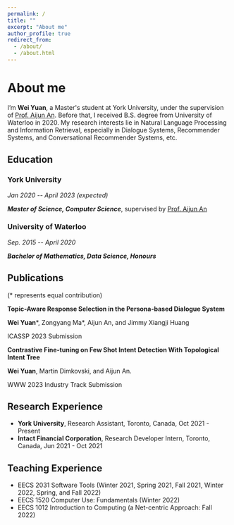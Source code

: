 ```yaml
---
permalink: /
title: ""
excerpt: "About me"
author_profile: true
redirect_from: 
  - /about/
  - /about.html
---
```

# <i class="fa fa-cog fa-spin fa-fw"></i> About me #
I’m **Wei Yuan**, a Master's student at York University, under the supervision of [Prof. Aijun An](http://www.cse.yorku.ca/~aan/). Before that, I received B.S. degree from University of Waterloo in 2020. My research interests lie in Natural Language Processing and Information Retrieval, especially in Dialogue Systems, Recommender Systems, and Conversational Recommender Systems, etc.

Education
------

### York University
  *Jan 2020 -- April 2023 (expected)*
  
  ***Master of Science, Computer Science***, supervised by [Prof. Aijun An](http://www.cse.yorku.ca/~aan/)

### University of Waterloo
  *Sep. 2015 -- April 2020*

  ***Bachelor of Mathematics, Data Science, Honours***


Publications
------
(* represents equal contribution)


**Topic-Aware Response Selection in the Persona-based Dialogue System**

**Wei Yuan**\*, Zongyang Ma\*, Aijun An, and Jimmy Xiangji Huang

ICASSP 2023 Submission

**Contrastive Fine-tuning on Few Shot Intent Detection With Topological Intent Tree**

**Wei Yuan**, Martin Dimkovski, and Aijun An. 

WWW 2023 Industry Track Submission


Research Experience
------
+ **York University**, Research Assistant, Toronto, Canada, Oct 2021 - Present
+ **Intact Financial Corporation**, Research Developer Intern, Toronto, Canada, Jun 2021 - Oct 2021

Teaching Experience
------
- EECS 2031 Software Tools (Winter 2021, Spring 2021, Fall 2021, Winter 2022, Spring, and Fall 2022)
- EECS 1520 Computer Use: Fundamentals (Winter 2022)
- EECS 1012 Introduction to Computing (a Net-centric Approach: Fall 2022)
